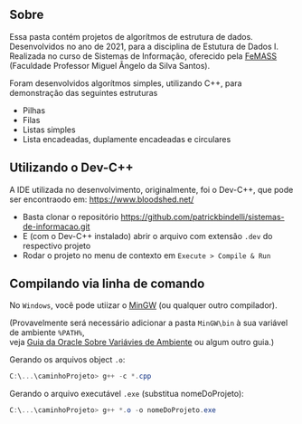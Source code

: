 ## Sobre

Essa pasta contém projetos de algorítmos de estrutura de dados.  
Desenvolvidos no ano de 2021, para a disciplina de Estutura de Dados I.  
Realizada no curso de Sistemas de Informação, oferecido pela [FeMASS](https://macae.rj.gov.br/femass/conteudo/titulo/apresentacao) (Faculdade Professor Miguel Ângelo da Silva Santos).  

Foram desenvolvidos algorítmos simples, utilizando C++, para demonstração das seguintes estruturas
- Pilhas
- Filas
- Listas simples
- Lista encadeadas, duplamente encadeadas e circulares


## Utilizando o Dev-C++

A IDE utilizada no desenvolvimento, originalmente, foi o Dev-C++, que pode ser encontraodo em:
https://www.bloodshed.net/

- Basta clonar o repositório https://github.com/patrickbindelli/sistemas-de-informacao.git
- E (com o Dev-C++ instalado) abrir o arquivo com extensão `.dev` do respectivo projeto
- Rodar o projeto no menu de contexto em `Execute > Compile & Run`

## Compilando via linha de comando

No `Windows`, você pode utiizar o [MinGW](https://nuwen.net/mingw.html) (ou qualquer outro compilador).

(Provavelmente será necessário adicionar a pasta `MinGW\bin` à sua variável de ambiente `%PATH%`,  
veja [Guia da Oracle Sobre Variávies de Ambiente](https://docs.oracle.com/en/database/oracle/machine-learning/oml4r/1.5.1/oread/creating-and-modifying-environment-variables-on-windows.html)
ou algum outro guia.)

Gerando os arquivos object `.o`:

```powershell
C:\...\caminhoProjeto> g++ -c *.cpp
```

Gerando o arquivo executável `.exe` (substitua nomeDoProjeto):

```powershell
C:\...\caminhoProjeto> g++ *.o -o nomeDoProjeto.exe
```


